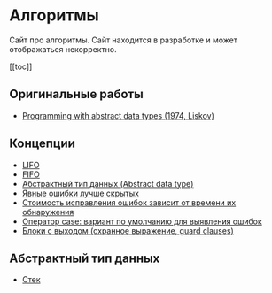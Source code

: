 # Алгоритмы

Сайт про алгоритмы. Сайт находится в разработке и может отображаться некорректно.

[[toc]]

## Оригинальные работы

* [Programming with abstract data types (1974, Liskov)](20221017223629.md)

## Концепции

* [LIFO](20221022204419.md)
* [FIFO](20221022214248.md)
* [Абстрактный тип данных (Abstract data type)](20221023123217.md)
* [Явные ошибки лучше скрытых](20221023131820.md)
* [Стоимость исправления ошибок зависит от времени их обнаружения](20221023132121.md)
* [Оператор case: вариант по умолчанию для выявления ошибок](20221023132701.md)
* [Блоки с выходом (охранное выражение, guard clauses)](20221023132846.md)

## Абстрактный тип данных

* [Стек](20221022205412.md)

